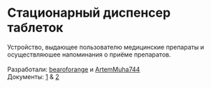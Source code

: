 # Стационарный диспенсер таблеток
Устройство, выдающее пользователю медицинские препараты и осуществляюшее напоминания о приёме препаратов.\
\
Разработали: [bearoforange](https://github.com/bearoforange) и [ArtemMuha744](https://github.com/ArtemMuha744)\
Документы: [1](https://docs.google.com/document/d/1_3b9g9-YKre5RY-tiIVgFdTjf1tBXrxHMQTI7jXD-i4/edit?usp=drive_link) & [2](https://docs.google.com/document/d/1iRCOS_turyDRt8S9Ag5egAwgyr2n7nxg/edit?usp=drive_link&ouid=114674077952839533761&rtpof=true&sd=true)
